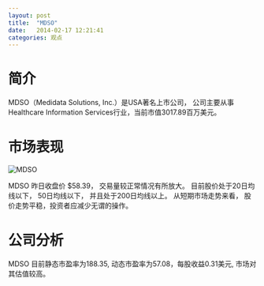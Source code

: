 ```yaml
---
layout: post
title:  "MDSO"
date:   2014-02-17 12:21:41
categories: 观点
---
```


# 简介
MDSO（Medidata Solutions, Inc.）是USA著名上市公司，
公司主要从事Healthcare Information Services行业，当前市值3017.89百万美元。

# 市场表现

![MDSO](http://finviz.com/chart.ashx?t=MDSO&ty=c&ta=1&p=d&s=l)

MDSO 昨日收盘价 $58.39，
交易量较正常情况有所放大。
目前股价处于20日均线以下，
50日均线以下，
并且处于200日均线以上。
从短期市场走势来看，
股价走势平稳，投资者应减少无谓的操作。

# 公司分析
MDSO 目前静态市盈率为188.35, 动态市盈率为57.08，每股收益0.31美元,
市场对其估值较高。
